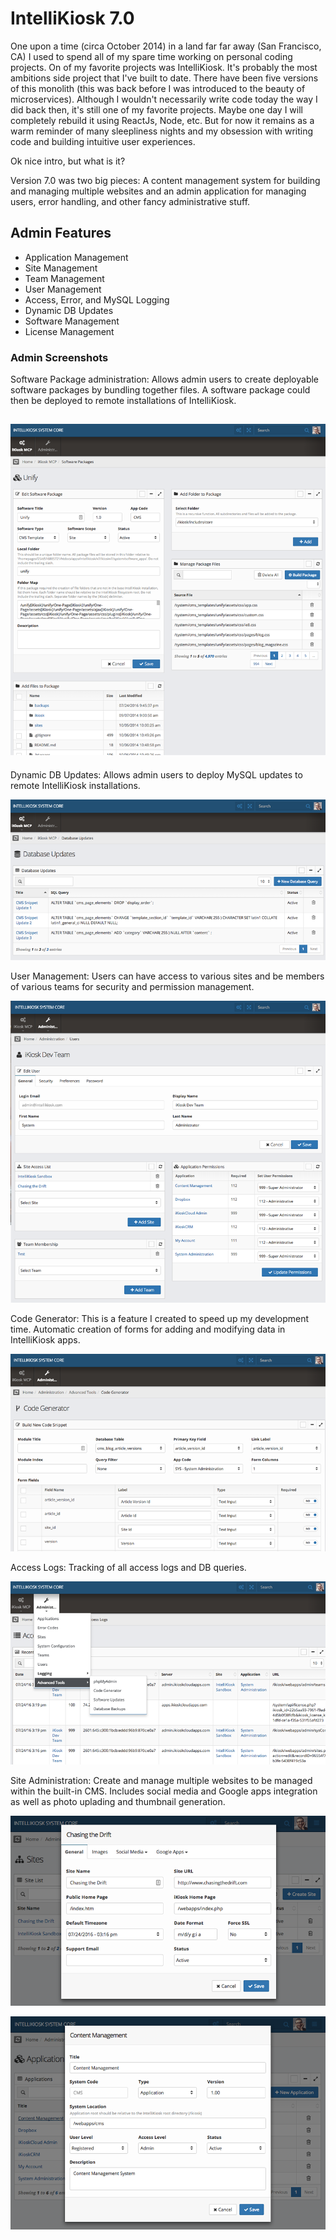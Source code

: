 # IntelliKiosk 7.0

One upon a time (circa October 2014) in a land far far away (San Francisco, CA) I used to spend all of my spare time working on personal coding projects.  On of my favorite projects was IntelliKiosk.  It's probably the most ambitions side project that I've built to date.  There have been five versions of this monolith (this was back before I was introduced to the beauty of microservices). Although I wouldn't necessarily write code today the way I did back then, it's still one of my favorite projects.  Maybe one day I will completely rebuild it using ReactJs, Node, etc.  But for now it remains as a warm reminder of many sleepliness nights and my obsession with writing code and building intuitive user experiences.

Ok nice intro, but what is it?

Version 7.0 was two big pieces:  A content management system for building and managing multiple websites and an admin application for managing users, error handling, and other fancy administrative stuff.

## Admin Features

* Application Management
* Site Management
* Team Management
* User Management
* Access, Error, and MySQL Logging
* Dynamic DB Updates
* Software Management
* License Management

### Admin Screenshots

Software Package administration:  Allows admin users to create deployable software packages by bundling together files.  A software package could then be deployed to remote installations of IntelliKiosk.

![Admin1](https://github.com/maburdenjr/ikioskv7/blob/master/screenshots/admin1.png)
---

Dynamic DB Updates:  Allows admin users to deploy MySQL updates to remote IntelliKiosk installations.

![Admin2](https://github.com/maburdenjr/ikioskv7/blob/master/screenshots/admin2.png)

User Management:  Users can have access to various sites and be members of various teams for security and permission management.

![Admin3](https://github.com/maburdenjr/ikioskv7/blob/master/screenshots/admin3.png)

Code Generator:  This is a feature I created to speed up my development time.  Automatic creation of forms for adding and modifying data in IntelliKiosk apps.

![Admin4](https://github.com/maburdenjr/ikioskv7/blob/master/screenshots/admin4.png)

Access Logs:  Tracking of all access logs and DB queries.

![Admin5](https://github.com/maburdenjr/ikioskv7/blob/master/screenshots/admin5.png)

Site Administration:  Create and manage multiple websites to be managed within the built-in CMS.  Includes social media and Google apps integration as well as photo uplading and thumbnail generation.

![Admin6](https://github.com/maburdenjr/ikioskv7/blob/master/screenshots/admin6.png)

![Admin7](https://github.com/maburdenjr/ikioskv7/blob/master/screenshots/admin7.png)

